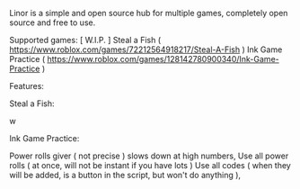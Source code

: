 Linor is a simple and open source hub for multiple games, completely open source and free to use.

Supported games:
[ W.I.P. ] Steal a Fish ( https://www.roblox.com/games/72212564918217/Steal-A-Fish )
Ink Game Practice ( https://www.roblox.com/games/128142780900340/Ink-Game-Practice )

Features:

Steal a Fish:

w

Ink Game Practice:

Power rolls giver ( not precise ) slows down at high numbers,
Use all power rolls ( at once, will not be instant if you have lots )
Use all codes ( when they will be added, is a button in the script, but won't do anything ),
